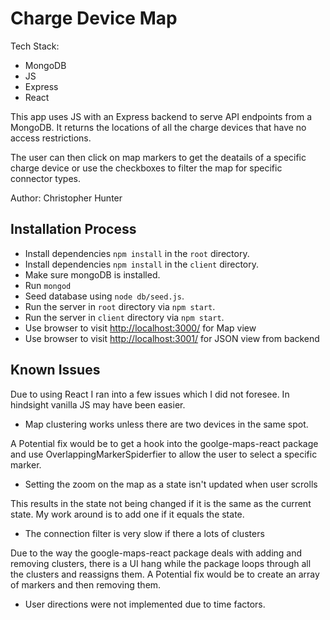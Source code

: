 
# Charge Device Map

Tech Stack:
  
  * MongoDB
  * JS
  * Express
  * React

This app uses JS with an Express backend to serve API endpoints from a MongoDB. It returns the locations of all the charge devices that have no access restrictions. 

The user can then click on map markers to get the deatails of a specific charge device or use the checkboxes to filter the map for specific connector types.

Author: Christopher Hunter

## Installation Process

* Install dependencies `npm install` in the `root` directory.
* Install dependencies `npm install` in the `client` directory.
* Make sure mongoDB is installed.
* Run `mongod` 
* Seed database using `node db/seed.js`.
* Run the server in `root` directory via `npm start`.
* Run the server in `client` directory via `npm start`.
* Use browser to visit [http://localhost:3000/](http://localhost:3000/) for Map view
* Use browser to visit [http://localhost:3001/](http://localhost:3001/api/locations) for JSON view from backend

## Known Issues

Due to using React I ran into a few issues which I did not foresee. In hindsight vanilla JS may have been easier.

* Map clustering works unless there are two devices in the same spot.

A Potential fix would be to get a hook into the goolge-maps-react package and use OverlappingMarkerSpiderfier to allow the user to select a specific marker.

* Setting the zoom on the map as a state isn't updated when user scrolls

This results in the state not being changed if it is the same as the current state. My work around is to add one if it equals the state.

* The connection filter is very slow if there a lots of clusters

Due to the way the google-maps-react package deals with adding and removing clusters, there is a UI hang while the package loops through all the clusters and reassigns them. A Potential fix would be to create an array of markers and then removing them.

* User directions were not implemented due to time factors.





